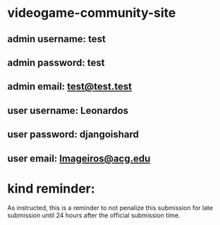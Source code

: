 ﻿# videogame-community-site


## admin username: test
## admin password: test
## admin email:    test@test.test

## user username:  Leonardos
## user password:  djangoishard
## user email:     lmageiros@acg.edu    

# kind reminder: 

  As instructed, this is a reminder to 
  not penalize this submission for late
  submission until 24 hours after the 
  official submission time.
